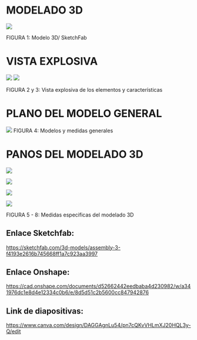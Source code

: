 # MODELADO 3D
![](https://github.com/BrunoXIII-Gav/FDD_1/blob/main/Archivos_de_FDD/Imagenes/imagenes_entregable5/2.png)


FIGURA 1: Modelo 3D/ SketchFab

# VISTA EXPLOSIVA
![](https://github.com/BrunoXIII-Gav/FDD_1/blob/main/Archivos_de_FDD/Imagenes/imagenes_entregable5/3.png?raw=true)
![](https://github.com/BrunoXIII-Gav/FDD_1/blob/main/Archivos_de_FDD/Imagenes/imagenes_entregable5/4.png)

FIGURA 2 y 3: Vista explosiva de los elementos y características
# PLANO DEL MODELO GENERAL
![](https://github.com/BrunoXIII-Gav/FDD_1/blob/main/Archivos_de_FDD/Imagenes/imagenes_entregable5/5.png)
FIGURA 4: Modelos y medidas generales

# PANOS DEL MODELADO 3D

![](https://github.com/BrunoXIII-Gav/FDD_1/blob/main/Archivos_de_FDD/Imagenes/imagenes_entregable5/Drawing%201.jpeg)

![](https://github.com/BrunoXIII-Gav/FDD_1/blob/main/Archivos_de_FDD/Imagenes/imagenes_entregable5/Drawing%202.jpeg)

![](https://github.com/BrunoXIII-Gav/FDD_1/blob/main/Archivos_de_FDD/Imagenes/imagenes_entregable5/Drawing%203.jpeg)

![](https://github.com/BrunoXIII-Gav/FDD_1/blob/main/Archivos_de_FDD/Imagenes/imagenes_entregable5/Drawing%204.jpeg)

FIGURA 5 - 8: Medidas especificas del modelado 3D

## Enlace Sketchfab:

https://sketchfab.com/3d-models/assembly-3-f4193e2616b745668ff1a7c923aa3997


## Enlace Onshape:

https://cad.onshape.com/documents/d52662442eedbaba4d230982/w/a341976dc1e8d4e12334c0b6/e/8d5d51c2b5600cc847942876

## Link de diapositivas: 
https://www.canva.com/design/DAGGAgnLu54/pn7cQKvVHLmXJ20HQL3y-Q/edit
